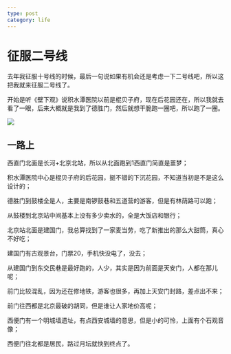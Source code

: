 ```yaml
---
type: post
category: life
---
```

# 征服二号线

去年我征服十号线的时候，最后一句说如果有机会还是考虑一下二号线吧，所以这把我就来征服二号线了。

开始是听《壁下观》说积水潭医院以前是棍贝子府，现在后花园还在，所以我就去看了一眼，后来大概就是我到了德胜门，然后就想干脆跑一圈吧，所以跑了一圈。

![](http://wx2.sinaimg.cn/mw1024/89d0a2e1ly1fg2lvsu9qaj20qo0qojvb.jpg)

## 一路上

西直门北面是长河+北京北站，所以从北面跑到1西直门简直是噩梦；

积水潭医院中心是棍贝子府的后花园，挺不错的下沉花园，不知道当初是不是这么设计的；

德胜门到鼓楼全是人，主要是南锣鼓巷和五道营的游客，但是有林荫路可以跑；

从鼓楼到北京站中间基本上没有多少卖水的，全是大饭店和银行；

北京站北面是建国门，我总算找到了一家麦当劳，吃了新推出的那么大甜筒，真心不好吃；

建国门有古观景台，门票20，手机快没电了，没去；

从建国门到东交民巷是最好跑的，人少，其实是因为前面是天安门，人都在那儿呢；

前门比较混乱，因为还在修地铁，游客也很多，再加上天安门封路，差点出不来；

前门往西都是北京最破的胡同，但是谁让人家地价高呢；

西便门有一个明城墙遗址，有点西安城墙的意思，但是小的可怜，上面有个石观音像；

西便门往北都是居民，路过月坛就快到终点了。

